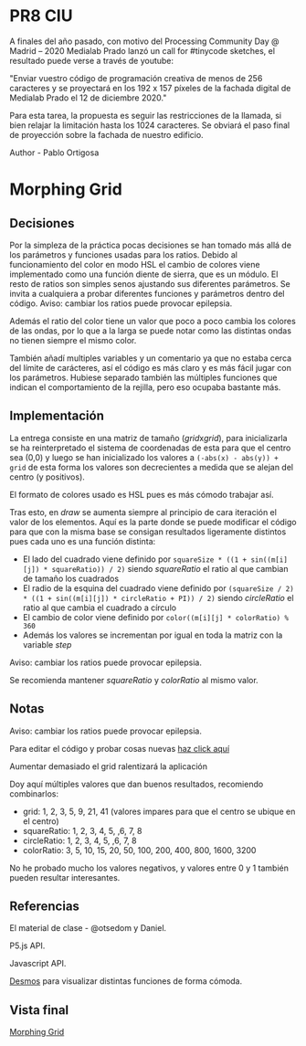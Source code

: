 # PR8 CIU

A finales del año pasado, con motivo del Processing Community Day @ Madrid – 2020
Medialab Prado lanzó un call for #tinycode sketches, el resultado puede verse a través de
youtube:

"Enviar vuestro código de programación creativa de menos de 256 caracteres y se proyectará
en los 192 x 157 píxeles de la fachada digital de Medialab Prado el 12 de diciembre 2020."

Para esta tarea, la propuesta es seguir las restricciones de la llamada, si bien relajar la
limitación hasta los 1024 caracteres. Se obviará el paso final de proyección sobre la fachada
de nuestro edificio.

Author - Pablo Ortigosa

# Morphing Grid

## Decisiones

Por la simpleza de la práctica pocas decisiones se han tomado más allá de los parámetros y funciones usadas para los ratios. Debido al funcionamiento del color en modo HSL el cambio de colores viene implementado como una función diente de sierra, que es un módulo. El resto de ratios son simples senos ajustando sus diferentes parámetros. Se invita a cualquiera a probar diferentes funciones y parámetros dentro del código. Aviso:  cambiar los ratios puede provocar epilepsia.

Además el ratio del color tiene un valor que poco a poco cambia los colores de las ondas, por lo que a la larga se puede notar como las distintas ondas no tienen siempre el mismo color.

También añadí multiples variables y un comentario ya que no estaba cerca del límite de carácteres, así el código es más claro y es más fácil jugar con los parámetros. Hubiese separado también las múltiples funciones que indican el comportamiento de la rejilla, pero eso ocupaba bastante más.

## Implementación

La entrega consiste en una matriz de tamaño (*grid*x*grid*), para inicializarla se ha reinterpretado el sistema de coordenadas de esta para que el centro sea (0,0) y luego se han inicializado los valores a `(-abs(x) - abs(y)) + grid` de esta forma los valores son decrecientes a medida que se alejan del centro (y positivos).

El formato de colores usado es HSL pues es más cómodo trabajar así.

Tras esto, en *draw* se aumenta siempre al principio de cara iteración el valor de los elementos. Aquí es la parte donde se puede modificar el código para que con la misma base se consigan resultados ligeramente distintos pues cada uno es una función distinta:
* El lado del cuadrado viene definido por `squareSize * ((1 + sin((m[i][j]) * squareRatio)) / 2)` siendo *squareRatio* el ratio al que cambian de tamaño los cuadrados
* El radio de la esquina del cuadrado viene definido por `(squareSize / 2) * ((1 + sin((m[i][j]) * circleRatio + PI)) / 2)` siendo *circleRatio* el ratio al que cambia el cuadrado a círculo
* El cambio de color viene definido por `color((m[i][j] * colorRatio) % 360`
* Además los valores se incrementan por igual en toda la matriz con la variable *step*

Aviso:  cambiar los ratios puede provocar epilepsia.

Se recomienda mantener *squareRatio* y *colorRatio* al mismo valor.

## Notas

Aviso: cambiar los ratios puede provocar epilepsia.

Para editar el código y probar cosas nuevas [haz click aquí](https://editor.p5js.org/PabloOQ/sketches/tVj3spf5N)

Aumentar demasiado el grid ralentizará la aplicación

Doy aquí múltiples valores que dan buenos resultados, recomiendo combinarlos:
* grid: 1, 2, 3, 5, 9, 21, 41 (valores impares para que el centro se ubique en el centro)
* squareRatio: 1, 2, 3, 4, 5, ,6, 7, 8
* circleRatio: 1, 2, 3, 4, 5, ,6, 7, 8
* colorRatio: 3, 5, 10, 15, 20, 50, 100, 200, 400, 800, 1600, 3200

No he probado mucho los valores negativos, y valores entre 0 y 1 también pueden resultar interesantes.

## Referencias

El material de clase - @otsedom y Daniel.

P5.js API.

Javascript API.

[Desmos](https://www.desmos.com/calculator?lang=es) para visualizar distintas funciones de forma cómoda.

## Vista final

[Morphing Grid](https://editor.p5js.org/PabloOQ/full/tVj3spf5N)
